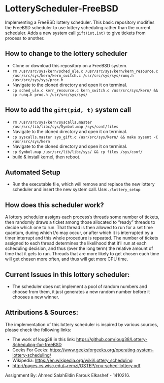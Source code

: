 # LotteryScheduler-FreeBSD
Implementing a FreeBSD lottery scheduler.
This basic repository modifies the FreeBSD scheduler to use lottery scheduling rather than the current scheduler. Adds a new system call `gift(int,int)` to give tickets from  process to another.

## How to change to the lottery scheduler

- Clone or download this repository on a FreeBSD system.
- `rm /usr/src/sys/kern/sched_ule.c /usr/src/sys/kern/kern_resource.c /usr/src/sys/kern/kern_switch.c /usr/src/sys/sys/runq.h /usr/src/sys/sys/proc.h`
- Navigate to the cloned directory and open it on terminal.
- `cp sched_ule.c kern_resource.c kern_switch.c /usr/src/sys/kern/ && cp runq.h proc.h /usr/src/sys/sys/` 

## How to add the `gift(pid, t)` system call

- `rm /usr/src/sys/kern/syscalls.master /usr/src/lib/libc/sys/Symbol.map /sys/conf/files`
- Navigate to the cloned directory and open it on terminal.
- `cp syscalls.master sys_gift.c /usr/src/sys/kern/ && make sysent -C /usr/src/sys/kern`
- Navigate to the cloned directory and open it on terminal.
- `cp Symbol.map /usr/src/lib/libc/sys/ && cp files /sys/conf/`
- build & install kernel, then reboot.

## Automated Setup
- Run the executable file, which will remove and replace the new lottery scheduler and insert the new system call. Use:`./lottery_setup`


How does this scheduler work?
-------------------------
A lottery scheduler assigns each process’s threads some number of tickets, then randomly draws a ticket among those allocated to “ready” threads to decide which one to run. That thread is then allowed to run for a set time quantum, during which I/o may occur, or after which it is interrupted by a timer interrupt and this whole procedure is repeated. The number of tickets assigned to each thread determines the likelihood that it’ll run at each scheduling decision, and thus (over the long term) the relative amount of time that it gets to run. Threads that are more likely to get chosen each time will get chosen more often, and thus will get more CPU time.

Current Issues in this lottery scheduler:
----------------------------
- The scheduler does not implement a pool of random numbers and choose from them, it just generates a new random number before it chooses a new winner.

Attributions & Sources:
----------------------------
The implementation of this lottery scheduler is inspired by various sources, please check the following links:
- The work of loug38 in this link: https://github.com/loug38/Lottery-Scheduling-for-freeBSD
- Geeks For Geeks: https://www.geeksforgeeks.org/operating-system-lottery-scheduling/
- Wikipedia: https://en.wikipedia.org/wiki/Lottery_scheduling
- http://pages.cs.wisc.edu/~remzi/OSTEP/cpu-sched-lottery.pdf

Assignment By: Ahmed SalahEldin Farouk Elkashef - 1410216.
